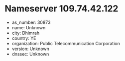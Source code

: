 # Nameserver 109.74.42.122

* as_number: 30873
* name: Unknown
* city: Dhimrah
* country: YE
* organization: Public Telecommunication Corporation
* version: Unknown
* dnssec: Unknown
